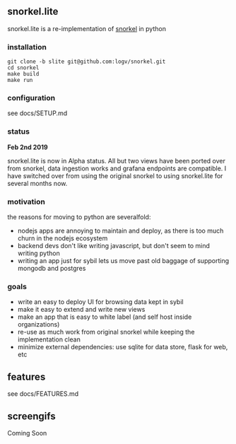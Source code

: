 ## snorkel.lite

snorkel.lite is a re-implementation of [snorkel](https://github.com/logv/snorkel) in python


### installation

```
git clone -b slite git@github.com:logv/snorkel.git
cd snorkel
make build
make run
```

### configuration

see docs/SETUP.md


### status


**Feb 2nd 2019**

snorkel.lite is now in Alpha status. All but two views have been ported over
from snorkel, data ingestion works and grafana endpoints are compatible. I have
switched over from using the original snorkel to using snorkel.lite for several
months now.


### motivation

the reasons for moving to python are severalfold:

* nodejs apps are annoying to maintain and deploy, as there is too much churn in the nodejs ecosystem
* backend devs don't like writing javascript, but don't seem to mind writing python
* writing an app just for sybil lets us move past old baggage of supporting mongodb and postgres

### goals

* write an easy to deploy UI for browsing data kept in sybil
* make it easy to extend and write new views
* make an app that is easy to white label (and self host inside organizations)
* re-use as much work from original snorkel while keeping the implementation clean
* minimize external dependencies: use sqlite for data store, flask for web, etc

## features

see docs/FEATURES.md

## screengifs

Coming Soon

